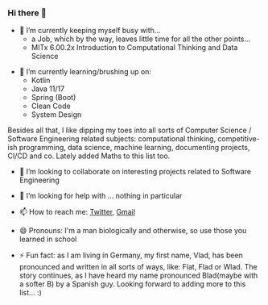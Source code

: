 ### Hi there 👋

- 🔭 I’m currently keeping myself busy with...
  - a Job, which by the way, leaves little time for all the other points...
  - MITx 6.00.2x Introduction to Computational Thinking and Data Science
<!--
  As much as I would like to, these are currently put on hold:
  - JetBrains Academy Kotlin track
  - [animating Git](https://github.com/vladflore/git-animated)
  - my [Blog](https://vladflore.tech/)
  - a Manning Live Project
  - a midsize Java/Spring/Angular web app (see Blog)
  - PRs for an [OS project](https://github.com/fonsp/Pluto.jl) written in Julia, JavaScript, HTML and CSS
-->
- 🌱 I’m currently learning/brushing up on:
  - Kotlin
  - Java 11/17
  - Spring (Boot)
  <!--
  - Cloud (AWS)
  -->
  - Clean Code
  - System Design

Besides all that, I like dipping my toes into all sorts of Computer Science / Software Engineering related subjects: computational thinking, competitive-ish programming, data science, machine learning, documenting projects, CI/CD and co. Lately added Maths to this list too.

<!-- - Some JS/HTML/CSS projects to brush up on "vanilla" frontend development:
  - [Game Of Life](https://vladflore.github.io/game-of-life/)
  - [Light Dark Mode](https://vladflore.github.io/light-dark-mode/)
  - [Picture in Picture](https://vladflore.github.io/picture-in-picture/)
  - [Infinity Scroll](https://vladflore.github.io/infinity-scroll/)
  - [Quote Generator](https://vladflore.github.io/quote-generator/) -->

- 👯 I’m looking to collaborate on interesting projects related to Software Engineering

- 🤔 I’m looking for help with ... nothing in particular

- 📫 How to reach me: [Twitter](https://twitter.com/vlad_flore), [Gmail](mailto:flore.vlad@gmail.com)

- 😄 Pronouns: I'm a man biologically and otherwise, so use those you learned in school

- ⚡ Fun fact: as I am living in Germany, my first name, Vlad, has been pronounced and written in all sorts of ways, like: Flat, Flad or Wlad. The story continues, as I have heard my name pronounced Blad(maybe with a softer B) by a Spanish guy. Looking forward to adding more to this list... :)
